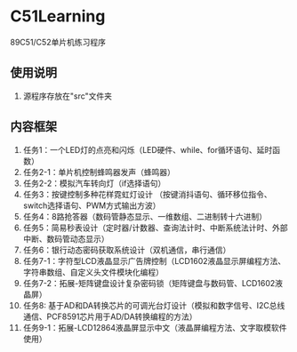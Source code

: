 # C51Learning
89C51/C52单片机练习程序

## 使用说明
1. 源程序存放在"src"文件夹

## 内容框架
1. 任务1：一个LED灯的点亮和闪烁（LED硬件、while、for循环语句、延时函数）
2. 任务2-1：单片机控制蜂鸣器发声（蜂鸣器）
3. 任务2-2：模拟汽车转向灯（if选择语句）
4. 任务3：按键控制多种花样霓虹灯设计 （按键消抖语句、循环移位指令、switch选择语句、PWM方式输出方波）
5. 任务4：8路抢答器（数码管静态显示、一维数组、二进制转十六进制）
6. 任务5：简易秒表设计（定时器/计数器、查询法计时、中断系统法计时、外部中断、数码管动态显示）
7. 任务6：银行动态密码获取系统设计（双机通信，串行通信）
8. 任务7-1：字符型LCD液晶显示广告牌控制（LCD1602液晶显示屏编程方法、字符串数组、自定义头文件模块化编程）
9. 任务7-2：拓展-矩阵键盘设计复杂密码锁（矩阵键盘与数码管、LCD1602液晶屏）
10. 任务8: 基于AD和DA转换芯片的可调光台灯设计（模拟和数字信号、I2C总线通信、PCF8591芯片用于AD/DA转换编程的方法）
11. 任务9-1：拓展-LCD12864液晶屏显示中文（液晶屏编程方法、文字取模软件使用）
